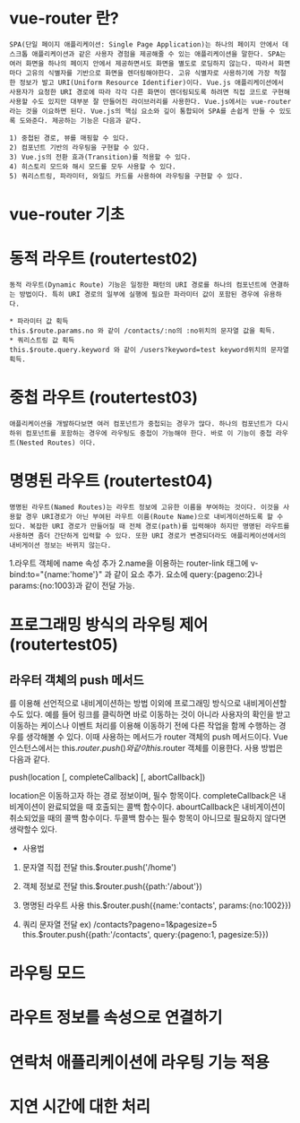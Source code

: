 # vue-router 란?
```
SPA(단일 페이지 애플리케이션: Single Page Application)는 하나의 페이지 안에서 데스크톱 애플리케이션과 같은 사용자 경험을 제공해줄 수 있는 애플리케이션을 말한다. SPA는 여러 화면을 하나의 페이지 안에서 제공하면서도 화면을 별도로 로딩하지 않는다. 따라서 화면마다 고유의 식별자를 기반으로 화면을 렌더링해야한다. 고유 식별자로 사용하기에 가장 적절한 정보가 발고 URI(Uniform Resource Identifier)이다. Vue.js 애플리케이션에서 사용자가 요청한 URI 경로에 따라 각각 다른 화면이 렌더링되도록 하려면 직접 코드로 구현해 사용할 수도 있지만 대부분 잘 만들어진 라이브러리를 사용한다. Vue.js에서는 vue-router라는 것을 이요하면 된다. Vue.js의 핵심 요소와 깊이 통합되어 SPA를 손쉽게 만들 수 있도록 도와준다. 제공하는 기능은 다음과 같다.

1) 중첩된 경로, 뷰를 매핑할 수 있다.
2) 컴포넌트 기반의 라우팅을 구현할 수 있다.
3) Vue.js의 전환 효과(Transition)를 적용할 수 있다.
4) 히스토리 모드와 해시 모드를 모두 사용할 수 있다.
5) 쿼리스트링, 파라미터, 와일드 카드를 사용하여 라우팅을 구현할 수 있다.

```
# vue-router 기초

# 동적 라우트 (routertest02)
```
동적 라우트(Dynamic Route) 기능은 일정한 패턴의 URI 경로를 하나의 컴포넌트에 연결하는 방법이다. 특히 URI 경로의 일부에 실행에 필요한 파라미터 값이 포함된 경우에 유용하다.

* 파라미터 값 획득
this.$route.params.no 와 같이 /contacts/:no의 :no위치의 문자열 값을 획득.
* 쿼리스트링 값 획득
this.$route.query.keyword 와 같이 /users?keyword=test keyword위치의 문자열 획득.
```

# 중첩 라우트 (routertest03)
```
애플리케이션을 개발하다보면 여러 컴포넌트가 중첩되는 경우가 많다. 하나의 컴포넌트가 다시 하위 컴포넌트를 포함하는 경우에 라우팅도 중첩이 가능해야 한다. 바로 이 기능이 중첩 라우트(Nested Routes) 이다.
```

# 명명된 라우트 (routertest04)
```
명명된 라우트(Named Routes)는 라우트 정보에 고유한 이름을 부여하는 것이다. 이것을 사용할 경우 URI경로가 아닌 부여된 라우트 이름(Route Name)으로 내비게이션하도록 할 수 있다. 복잡한 URI 경로가 만들어질 때 전체 경로(path)를 입력해야 하지만 명명된 라우트를 사용하면 좀더 간단하게 입력할 수 있다. 또한 URI 경로가 변경되더라도 애플리케이션에서의 내비게이션 정보는 바뀌지 않는다.
```
1.라우트 객체에 name 속성 추가
2.name을 이용하는 router-link 태그에 v-bind:to="{name:'home'}" 과 같이 요소 추가. 요소에 query:{pageno:2}나 params:{no:1003}과 같이 전달 가능.

# 프로그래밍 방식의 라우팅 제어 (routertest05)
## 라우터 객체의 push 메서드
<router-link>를 이용해 선언적으로 내비게이션하는 방법 이외에 프로그래밍 방식으로 내비게이션할 수도 있다. 예를 들어 링크를 클릭하면 바로 이동하는 것이 아니라 사용자의 확인을 받고 이동하는 케이스나 이벤트 처리를 이용해 이동하기 전에 다른 작업을 함께 수행하는 경우를 생각해볼 수 있다. 이때 사용하는 메서드가 router 객체의 push 메서드이다. Vue 인스턴스에서는 this.$router.push()와 같이 this.$router 객체를 이용한다. 사용 방법은 다음과 같다.

push(location [, completeCallback] [, abortCallback])

location은 이동하고자 하는 경로 정보이며, 필수 항목이다. completeCallback은 내비게이션이 완료되었을 때 호출되는 콜백 함수이다. abourtCallback은 내비게이션이 취소되었을 때의 콜백 함수이다. 두콜백 함수는 필수 항목이 아니므로 필요하지 않다면 생략할수 있다.

* 사용법
1) 문자열 직접 전달
this.$router.push('/home')

2) 객체 정보로 전달
this.$router.push({path:'/about'})

3) 명명된 라우트 사용
this.$router.push({name:'contacts', params:{no:1002}})

4) 쿼리 문자열 전달 ex) /contacts?pageno=1&pagesize=5
this.$router.push({path:'/contacts', query:{pageno:1, pagesize:5}})


# 라우팅 모드

# 라우트 정보를 속성으로 연결하기

# 연락처 애플리케이션에 라우팅 기능 적용

# 지연 시간에 대한 처리 
